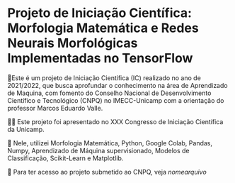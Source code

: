 # Projeto de Iniciação Científica: Morfologia Matemática e Redes Neurais Morfológicas Implementadas no TensorFlow
 
📍Este é um projeto de Iniciação Científica (IC) realizado no ano de 2021/2022, que busca aprofundar o conhecimento na área de Aprendizado de Maquina, com fomento do Conselho Nacional de Desenvolvimento Científico e Tecnológico (CNPQ) no IMECC-Unicamp com a orientação do professor Marcos Eduardo Valle.

👨‍🏫 Este projeto foi apresentado no XXX Congresso de Iniciação Científica da Unicamp.

🔬 Nele, utilizei Morfologia Matemática, Python, Google Colab, Pandas, Numpy, Aprendizado de Máquina supervisionado, Modelos de Classificação, Scikit-Learn e Matplotlib.

📄 Para ter acesso ao projeto submetido ao CNPQ, veja _nomearquivo_

